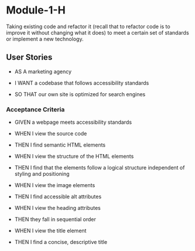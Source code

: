 # Module-1-H

Taking existing code and refactor it (recall that to refactor code is to improve it without changing what it does) to meet a certain set of standards or implement a new technology.

## User Stories

* AS A marketing agency

* I WANT a codebase that follows accessibility standards

* SO THAT our own site is optimized for search engines

### Acceptance Criteria

* GIVEN a webpage meets accessibility standards

* WHEN I view the source code

* THEN I find semantic HTML elements

* WHEN I view the structure of the HTML elements

* THEN I find that the elements follow a logical structure independent of styling and positioning

* WHEN I view the image elements

* THEN I find accessible alt attributes

* WHEN I view the heading attributes

* THEN they fall in sequential order

* WHEN I view the title element

* THEN I find a concise, descriptive title
